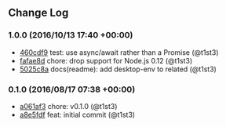 ## Change Log

### 1.0.0 (2016/10/13 17:40 +00:00)
- [460cdf9](https://github.com/t1st3/is-unity/commit/460cdf93d70cc0b78876fc82455e82e81b6c1fc7) test: use async/await rather than a Promise (@t1st3)
- [fafae8d](https://github.com/t1st3/is-unity/commit/fafae8dcb369a3056b80aad860deebbdc676b2e8) chore: drop support for Node.js 0.12 (@t1st3)
- [5025c8a](https://github.com/t1st3/is-unity/commit/5025c8ab77951de49ff3952d59fc63e11cca98ec) docs(readme): add desktop-env to related (@t1st3)

### 0.1.0 (2016/08/17 07:38 +00:00)
- [a061af3](https://github.com/t1st3/is-unity/commit/a061af36cfd1f4775d45265667ab9cd87d7eefbe) chore: v0.1.0 (@t1st3)
- [a8e5fdf](https://github.com/t1st3/is-unity/commit/a8e5fdfa184699c6d2abf57a181b6e55a306117e) feat: initial commit (@t1st3)